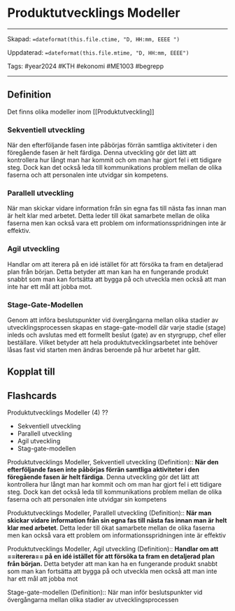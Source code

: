 # Produktutvecklings Modeller

---
Skapad: `=dateformat(this.file.ctime, "D, HH:mm, EEEE ")`

Uppdaterad: `=dateformat(this.file.mtime, "D, HH:mm, EEEE")`

Tags: #year2024 #KTH #ekonomi #ME1003 #begrepp

---

## Definition

Det finns olika modeller inom [[Produktutveckling]]

### Sekventiell utveckling

När den efterföljande fasen inte påbörjas förrän samtliga aktiviteter i den föregående fasen är helt färdiga. Denna utveckling gör det lätt att kontrollera hur långt man har kommit och om man har gjort fel i ett tidigare steg. Dock kan det också leda till kommunikations problem mellan de olika faserna och att personalen inte utvidgar sin kompetens.

### Parallell utveckling

När man skickar vidare information från sin egna fas till nästa fas innan man är helt klar med arbetet. Detta leder till ökat samarbete mellan de olika faserna men kan också vara ett problem om informationsspridningen inte är effektiv.

### Agil utveckling

Handlar om att iterera på en idé istället för att försöka ta fram en detaljerad plan från början. Detta betyder att man kan ha en fungerande produkt snabbt som man kan fortsätta att bygga på och utveckla men också att man inte har ett mål att jobba mot.

### Stage-Gate-Modellen

Genom att införa beslutspunkter vid övergångarna mellan olika stadier av utvecklingsprocessen skapas en stage-gate-modell där varje stadie (stage) inleds och avslutas med ett formellt beslut (gate) av en styrgrupp, chef eller beställare. Vilket betyder att hela produktutvecklingsarbetet inte behöver låsas fast vid starten men ändras beroende på hur arbetet har gått.

## Kopplat till

## Flashcards

Produktutvecklings Modeller (4)
??
- Sekventiell utveckling
- Parallell utveckling
- Agil utveckling
- Stag-gate-modellen
<!--SR:!2024-02-22,7,255!2024-03-01,14,293-->

Produktutvecklings Modeller, Sekventiell utveckling (Definition):: **När den efterföljande fasen inte påbörjas förrän samtliga aktiviteter i den föregående fasen är helt färdiga**. Denna utveckling gör det lätt att kontrollera hur långt man har kommit och om man har gjort fel i ett tidigare steg. Dock kan det också leda till kommunikations problem mellan de olika faserna och att personalen inte utvidgar sin kompetens
<!--SR:!2024-02-12,2,235-->

Produktutvecklings Modeller, Parallell utveckling (Definition):: **När man skickar vidare information från sin egna fas till nästa fas innan man är helt klar med arbetet**. Detta leder till ökat samarbete mellan de olika faserna men kan också vara ett problem om informationsspridningen inte är effektiv
<!--SR:!2024-02-11,3,255-->

Produktutvecklings Modeller, Agil utveckling (Definition):: **Handlar om att ==iterera== på en idé istället för att försöka ta fram en detaljerad plan från början.** Detta betyder att man kan ha en fungerande produkt snabbt som man kan fortsätta att bygga på och utveckla men också att man inte har ett mål att jobba mot
<!--SR:!2024-02-23,8,255!2024-03-09,4,274-->

Stage-gate-modellen (Definition):: När man inför beslutspunkter vid övergångarna mellan olika stadier av utvecklingsprocessen
<!--SR:!2024-02-17,9,262!2024-03-09,4,274-->
